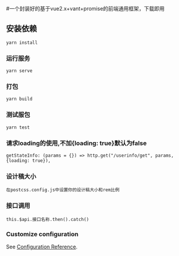 #一个封装好的基于vue2.x+vant+promise的前端通用框架，下载即用

## 安装依赖
```
yarn install
```

### 运行服务
```
yarn serve
```

### 打包
```
yarn build
```
### 测试服包
```
yarn test
```

### 请求loading的使用,不加{loading: true}默认为false
```
getStateInfo: (params = {}) => http.get("/userinfo/get", params,{loading: true}),
```

### 设计稿大小
```
在postcss.config.js中设置你的设计稿大小和rem比例
```

### 接口调用
```
this.$api.接口名称.then().catch()
```

### Customize configuration
See [Configuration Reference](https://cli.vuejs.org/config/).
